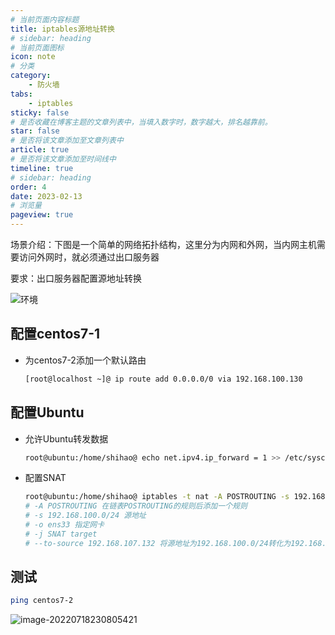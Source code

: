 ```yaml
---
# 当前页面内容标题
title: iptables源地址转换
# sidebar: heading
# 当前页面图标
icon: note
# 分类
category:
    - 防火墙
tabs: 
    - iptables
sticky: false
# 是否收藏在博客主题的文章列表中，当填入数字时，数字越大，排名越靠前。
star: false
# 是否将该文章添加至文章列表中
article: true
# 是否将该文章添加至时间线中
timeline: true
# sidebar: heading
order: 4
date: 2023-02-13
# 浏览量
pageview: true
---
```


场景介绍：下图是一个简单的网络拓扑结构，这里分为内网和外网，当内网主机需要访问外网时，就必须通过出口服务器

要求：出口服务器配置源地址转换

![环境](/iptables/iptables源地址转换.drawio.png)

## 配置centos7-1

- 为centos7-2添加一个默认路由

  ```sh
  [root@localhost ~]@ ip route add 0.0.0.0/0 via 192.168.100.130
  ```

## 配置Ubuntu

- 允许Ubuntu转发数据

  ```sh
  root@ubuntu:/home/shihao@ echo net.ipv4.ip_forward = 1 >> /etc/sysctl.conf
  ```

- 配置SNAT

  ```sh
  root@ubuntu:/home/shihao@ iptables -t nat -A POSTROUTING -s 192.168.100.0/24 -o ens33 -j SNAT --to-source 192.168.107.132
  # -A POSTROUTING 在链表POSTROUTING的规则后添加一个规则
  # -s 192.168.100.0/24 源地址
  # -o ens33 指定网卡
  # -j SNAT target
  # --to-source 192.168.107.132 将源地址为192.168.100.0/24转化为192.168.107.132 
  ```

## 测试

```sh
ping centos7-2
```

![image-20220718230805421](/iptables/image-20220718230805421.png)